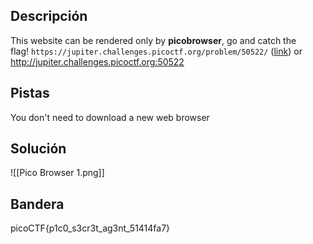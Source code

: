 ## Descripción
This website can be rendered only by **picobrowser**, go and catch the flag! `https://jupiter.challenges.picoctf.org/problem/50522/` ([link](https://jupiter.challenges.picoctf.org/problem/50522/)) or http://jupiter.challenges.picoctf.org:50522
## Pistas 
You don't need to download a new web browser
## Solución
![[Pico Browser 1.png]]

## Bandera
picoCTF{p1c0_s3cr3t_ag3nt_51414fa7}